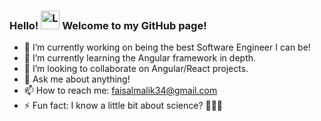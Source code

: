 ### Hello! <img width="30" src="https://user-images.githubusercontent.com/50165811/128792257-e11f6f81-8eed-4454-b080-8f9950e86b57.gif" alt="Level up app"> Welcome to my GitHub page!


- 🔭 I’m currently working on being the best Software Engineer I can be!
- 🌱 I’m currently learning the Angular framework in depth.
- 👯 I’m looking to collaborate on Angular/React projects. 
- 💬 Ask me about anything!
- 📫 How to reach me: faisalmalik34@gmail.com
- ⚡ Fun fact: I know a little bit about science? 🤷🏽‍♂️

